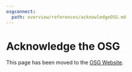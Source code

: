 ```yaml
---
osgconnect:
  path: overview/references/acknowledgeOSG.md
---
```


Acknowledge the OSG 
====================================

This page has been moved to the [OSG Website](https://osg-htc.org/acknowledging).